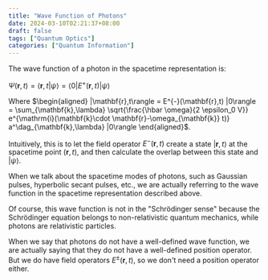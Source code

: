 ```yaml
---
title: "Wave Function of Photons"
date: 2024-03-10T02:21:37+08:00
draft: false
tags: ["Quantum Optics"]
categories: ["Quantum Information"]
---
```



The wave function of a photon in the spacetime representation is:

$\Psi(\mathbf{r},t)=\langle \mathbf{r},t|\psi\rangle=\langle 0 |E^{+}(\mathbf{r},t)|\psi\rangle$

Where $\begin{aligned} |\mathbf{r},t\rangle = E^{-}(\mathbf{r},t) |0\rangle = \sum_{\mathbf{k},\lambda} \sqrt{\frac{\hbar \omega}{2 \epsilon_0 V}} e^{\mathrm{i}(\mathbf{k}\cdot \mathbf{r}-\omega_{\mathbf{k}} t)} a^\dag_{\mathbf{k},\lambda} |0\rangle \end{aligned}$.

Intuitively, this is to let the field operator $E^{-}(\mathbf{r},t)$ create a state $|\mathbf{r},t\rangle$ at the spacetime point $(\mathbf{r},t)$, and then calculate the overlap between this state and $|\psi\rangle$.

When we talk about the spacetime modes of photons, such as Gaussian pulses, hyperbolic secant pulses, etc., we are actually referring to the wave function in the spacetime representation described above.

Of course, this wave function is not in the "Schrödinger sense" because the Schrödinger equation belongs to non-relativistic quantum mechanics, while photons are relativistic particles.

When we say that photons do not have a well-defined wave function, we are actually saying that they do not have a well-defined position operator. But we do have field operators $E^{\pm}(\mathbf{r},t)$, so we don't need a position operator either.